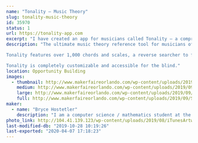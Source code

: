 ```yaml
---
name: "Tonality – Music Theory"
slug: tonality-music-theory
id: 35970
status: 1
url: https://tonality-app.com
excerpt: "I have created an app for musicians called Tonality – a comprehensive guide to chords, scales, and much more. It has tons of interactive features to demonstrate, including the ability to play it like a musical instrument, plug in a MIDI keyboard, or identify chords from acoustic instruments like guitars. Tonality is also accessible for the blind."
description: "The ultimate music theory reference tool for musicians of all skill levels. Tonality allows you to view and listen to a large database of piano chords and scales and features a chord-recognition tool that can identify chords you play on your instrument. You can run Tonality as an AUv3 MIDI receiver and view chords that match MIDI input you route to it, or as a MIDI source and send chords to other apps. 

Tonality features over 1,000 chords and scales, a reverse searcher to find chords/scales that contain certain notes, the ability to create custom chords/scales, detailed information about each (including guitar/ukulele charts), scale fingerings, an interactive circle of fifths, and more. It is fully compatible and interactive with MIDI keyboards as well, and can display chords in sheet music form in real time. Tonality also features a detailed ear training section and a musical terminology dictionary.

Tonality is completely customizable and accessible for the blind."
location: Opportunity Building
images:
  - thumbnail: http://www.makerfaireorlando.com/wp-content/uploads/2019/09/Simulator-Screen-Shot-iPhone-Xs-Max-2019-09-07-at-13.11.35.png
    medium: http://www.makerfaireorlando.com/wp-content/uploads/2019/09/Simulator-Screen-Shot-iPhone-Xs-Max-2019-09-07-at-13.11.35.png
    large: http://www.makerfaireorlando.com/wp-content/uploads/2019/09/Simulator-Screen-Shot-iPhone-Xs-Max-2019-09-07-at-13.11.35.png
    full: http://www.makerfaireorlando.com/wp-content/uploads/2019/09/Simulator-Screen-Shot-iPhone-Xs-Max-2019-09-07-at-13.11.35.png
maker:
  - name: "Bryce Hostetler"
    description: "I am a computer science / mathematics student at the University of Florida. I am also interested in music – I have played piano for over 11 years as well as trumpet and bass for four years. In my spare time I have been working on an app called Tonality, which is designed to be the ultimate tool for musicians of all levels. I went to Maker Faire once with my high school robotics team (Roaring Riptide)."
photo_link: http://104.41.139.123/wp-content/uploads/2019/08/iTunesArtwork@3x-1024x1024.png
last-modified-db: "2019-10-28 10:19:26"
last-exported: "2020-04-07 17:18:23"
---
```

